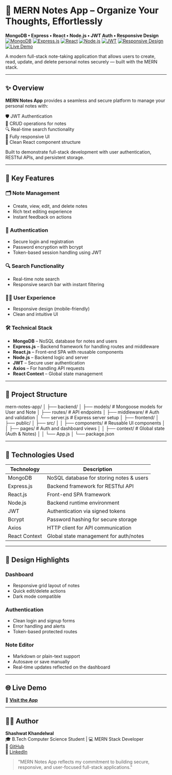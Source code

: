 # 📝 MERN Notes App – Organize Your Thoughts, Effortlessly  
**MongoDB • Express • React • Node.js • JWT Auth • Responsive Design**  
[![MongoDB](https://img.shields.io/badge/MongoDB-47A248?style=for-the-badge&logo=mongodb&logoColor=white)](#)
[![Express.js](https://img.shields.io/badge/Express.js-000000?style=for-the-badge&logo=express&logoColor=white)](#)
[![React](https://img.shields.io/badge/React-61DAFB?style=for-the-badge&logo=react&logoColor=black)](#)
[![Node.js](https://img.shields.io/badge/Node.js-339933?style=for-the-badge&logo=node.js&logoColor=white)](#)
[![JWT](https://img.shields.io/badge/JWT-000000?style=for-the-badge&logo=jsonwebtokens&logoColor=white)](#)
[![Responsive Design](https://img.shields.io/badge/Responsive-Design-00C896?style=for-the-badge)](#)
[![Live Demo](https://img.shields.io/badge/Live-Demo-ff69b4?style=for-the-badge&logo=render)](https://mern-notes-app-n73g.onrender.com)

A modern full-stack note-taking application that allows users to create, read, update, and delete personal notes securely — built with the MERN stack.



---

## ✨ Overview  
**MERN Notes App** provides a seamless and secure platform to manage your personal notes with:

🛡️ JWT Authentication  
📝 CRUD operations for notes  
🔍 Real-time search functionality  
📱 Fully responsive UI    
🧠 Clean React component structure  

Built to demonstrate full-stack development with user authentication, RESTful APIs, and persistent storage.

---

## 🔧 Key Features  

### 🗂️ Note Management  
- Create, view, edit, and delete notes  
- Rich text editing experience  
- Instant feedback on actions  

### 🔐 Authentication  
- Secure login and registration  
- Password encryption with bcrypt  
- Token-based session handling using JWT  

### 🔍 Search Functionality  
- Real-time note search  
- Responsive search bar with instant filtering  

### 🧑‍💻 User Experience  
- Responsive design (mobile-friendly)   
- Clean and intuitive UI  

### 🛠️ Technical Stack  
- **MongoDB** – NoSQL database for notes and users  
- **Express.js** – Backend framework for handling routes and middleware  
- **React.js** – Front-end SPA with reusable components  
- **Node.js** – Backend logic and server  
- **JWT** – Secure user authentication  
- **Axios** – For handling API requests  
- **React Context** – Global state management  

---

## 📁 Project Structure  
mern-notes-app/
│
├── backend/
│ ├── models/ # Mongoose models for User and Note
│ ├── routes/ # API endpoints
│ ├── middleware/ # Auth and validation
│ └── server.js # Express server setup
│
├── frontend/
│ ├── public/
│ ├── src/
│ │ ├── components/ # Reusable UI components
│ │ ├── pages/ # Auth and dashboard views
│ │ ├── context/ # Global state (Auth & Notes)
│ │ └── App.js
│ └── package.json

---

## 🧠 Technologies Used  

| Technology     | Description                            |
|----------------|----------------------------------------|
| MongoDB        | NoSQL database for storing notes & users |
| Express.js     | Backend framework for RESTful API       |
| React.js       | Front-end SPA framework                 |
| Node.js        | Backend runtime environment             |
| JWT            | Authentication via signed tokens        |
| Bcrypt         | Password hashing for secure storage     |
| Axios          | HTTP client for API communication       |
| React Context  | Global state management for auth/notes  |

---

## 🎨 Design Highlights  

### Dashboard  
- Responsive grid layout of notes  
- Quick edit/delete actions  
- Dark mode compatible  

### Authentication  
- Clean login and signup forms  
- Error handling and alerts  
- Token-based protected routes  

### Note Editor  
- Markdown or plain-text support  
- Autosave or save manually  
- Real-time updates reflected on the dashboard  

---

## 🌐 Live Demo  
🔗 **[Visit the App](https://mern-notes-app-n73g.onrender.com/)**

---

## 🧑‍💻 Author  
**Shashwat Khandelwal**  
🎓 B.Tech Computer Science Student | 💻 MERN Stack Developer  
🔗 [GitHub](https://github.com/SHASHWAT13244)  
🔗 [LinkedIn](https://www.linkedin.com/in/shashwat-khandelwal-a0564532b/)

> "MERN Notes App reflects my commitment to building secure, responsive, and user-focused full-stack applications."
